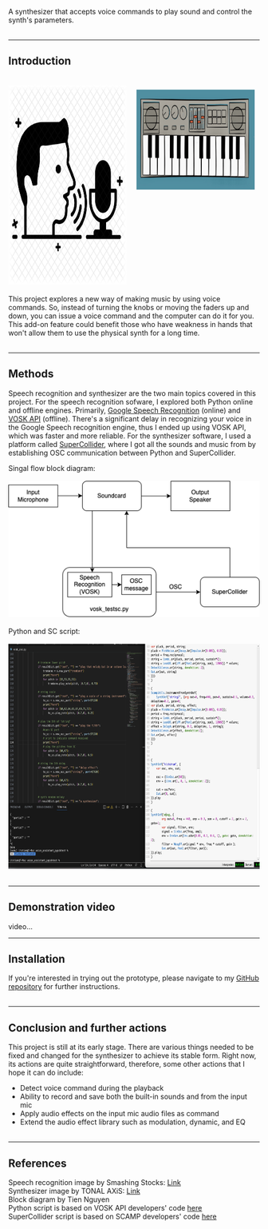 A synthesizer that accepts voice commands to play sound and control the synth's parameters.
<br><br>

----
## Introduction
<br>
<div style="display:flex">
     <div style="flex:1;padding-right:10px;">
          <img src="images/speech_rec_pic.png" width="400" height="400"/>
     </div>
     <div style="flex:1;padding:10px;">
          <img src="images/synth_pic.jpeg" width="500" height="200"/>
     </div>
</div>

 
<br>
This project explores a new way of making music by using voice commands. So, instead of turning the knobs or moving the faders up and down, you can issue a voice command and the computer can do it for you. This add-on feature could benefit those who have weakness in hands that won't allow them to use the physical synth for a long time.
<br><br>

----
## Methods
Speech recognition and synthesizer are the two main topics covered in this project.
For the speech recognition sofware, I explored both Python online and offline engines. Primarily, [Google Speech Recognition](https://pypi.org/project/SpeechRecognition/) (online) and [VOSK API](https://alphacephei.com/vosk/) (offline). There's a significant delay in recognizing your voice in the Google Speech recognition engine, thus I ended up using VOSK API, which was faster and more reliable. For the synthesizer software, I used a platform called [SuperCollider](https://supercollider.github.io/), where I got all the sounds and music from by establishing OSC communication between Python and SuperCollider.

Singal flow block diagram:
<br><br>
<img src="images/blockdiagram.png"/>
<br><br>
Python and SC script:
<br><br>
<img src="images/app_ss.png" width="600" height="450"/>
<br><br>

----
## Demonstration video
video...
<br>

----
## Installation
If you're interested in trying out the prototype, please navigate to my [GitHub repository](https://github.com/tnguyen30/Voice-controlled-Synthesizer) for further instructions.
<br><br>

----
## Conclusion and further actions
This project is still at its early stage. There are various things needed to be fixed and changed for the synthesizer to achieve its stable form. Right now, its actions are quite straightforward, therefore, some other actions that I hope it can do include:

- Detect voice command during the playback
- Ability to record and save both the built-in sounds and from the input mic
- Apply audio effects on the input mic audio files as command
- Extend the audio effect library such as modulation, dynamic, and EQ
<br><br>

----
## References
Speech recognition image by Smashing Stocks: [Link](https://iconscout.com/icon/speech-recognition-2548780)
<br>
Synthesizer image by TONAL AXiS: [Link](https://tonalaxis.wordpress.com/2017/01/03/synth-art/)
<br>
Block diagram by Tien Nguyen
<br>
Python script is based on VOSK API developers' code [here](https://github.com/alphacep/vosk-api/blob/master/python/example/test_microphone.py)
<br>
SuperCollider script is based on SCAMP developers' code [here](https://www.youtube.com/watch?v=K2jZOdWegL8&ab_channel=MarcEvanstein%2Fmusic%E2%80%A4py)
